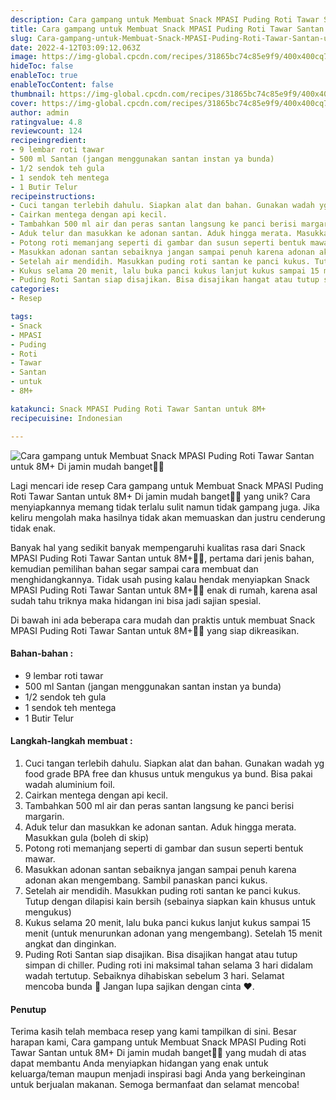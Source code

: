 ```yaml
---
description: Cara gampang untuk Membuat Snack MPASI Puding Roti Tawar Santan untuk 8M+ Di jamin mudah banget"
title: Cara gampang untuk Membuat Snack MPASI Puding Roti Tawar Santan untuk 8M+ Di jamin mudah banget
slug: Cara-gampang-untuk-Membuat-Snack-MPASI-Puding-Roti-Tawar-Santan-untuk-8M%2B-Di-jamin-mudah-banget
date: 2022-4-12T03:09:12.063Z
image: https://img-global.cpcdn.com/recipes/31865bc74c85e9f9/400x400cq70/photo.jpg
hideToc: false
enableToc: true
enableTocContent: false
thumbnail: https://img-global.cpcdn.com/recipes/31865bc74c85e9f9/400x400cq70/photo.jpg
cover: https://img-global.cpcdn.com/recipes/31865bc74c85e9f9/400x400cq70/photo.jpg
author: admin
ratingvalue: 4.8
reviewcount: 124
recipeingredient:
- 9 lembar roti tawar
- 500 ml Santan (jangan menggunakan santan instan ya bunda)
- 1/2 sendok teh gula
- 1 sendok teh mentega
- 1 Butir Telur
recipeinstructions:
- Cuci tangan terlebih dahulu. Siapkan alat dan bahan. Gunakan wadah yg food grade BPA free dan khusus untuk mengukus ya bund. Bisa pakai wadah aluminium foil.
- Cairkan mentega dengan api kecil.
- Tambahkan 500 ml air dan peras santan langsung ke panci berisi margarin.
- Aduk telur dan masukkan ke adonan santan. Aduk hingga merata. Masukkan gula (boleh di skip)
- Potong roti memanjang seperti di gambar dan susun seperti bentuk mawar.
- Masukkan adonan santan sebaiknya jangan sampai penuh karena adonan akan mengembang. Sambil panaskan panci kukus.
- Setelah air mendidih. Masukkan puding roti santan ke panci kukus. Tutup dengan dilapisi kain bersih (sebainya siapkan kain khusus untuk mengukus)
- Kukus selama 20 menit, lalu buka panci kukus lanjut kukus sampai 15 menit (untuk menurunkan adonan yang mengembang). Setelah 15 menit angkat dan dinginkan.
- Puding Roti Santan siap disajikan. Bisa disajikan hangat atau tutup simpan di chiller. Puding roti ini maksimal tahan selama 3 hari didalam wadah tertutup. Sebaiknya dihabiskan sebelum 3 hari. Selamat mencoba bunda 🥰 Jangan lupa sajikan dengan cinta ❤.
categories:
- Resep

tags:
- Snack
- MPASI
- Puding
- Roti
- Tawar
- Santan
- untuk
- 8M+

katakunci: Snack MPASI Puding Roti Tawar Santan untuk 8M+
recipecuisine: Indonesian

---
```


![Cara gampang untuk Membuat Snack MPASI Puding Roti Tawar Santan untuk 8M+ Di jamin mudah banget👩‍🍳](https://img-global.cpcdn.com/recipes/31865bc74c85e9f9/400x400cq70/photo.jpg)

Lagi mencari ide resep Cara gampang untuk Membuat Snack MPASI Puding Roti Tawar Santan untuk 8M+ Di jamin mudah banget👩‍🍳 yang unik? Cara menyiapkannya memang tidak terlalu sulit namun tidak gampang juga. Jika keliru mengolah maka hasilnya tidak akan memuaskan dan justru cenderung tidak enak.

Banyak hal yang sedikit banyak mempengaruhi kualitas rasa dari Snack MPASI Puding Roti Tawar Santan untuk 8M+👩‍🍳, pertama dari jenis bahan, kemudian pemilihan bahan segar sampai cara membuat dan menghidangkannya. Tidak usah pusing kalau hendak menyiapkan Snack MPASI Puding Roti Tawar Santan untuk 8M+👩‍🍳 enak di rumah, karena asal sudah tahu triknya maka hidangan ini bisa jadi sajian spesial.

Di bawah ini ada beberapa cara mudah dan praktis untuk membuat Snack MPASI Puding Roti Tawar Santan untuk 8M+👩‍🍳 yang siap dikreasikan.

<!--inarticleads1-->

#### Bahan-bahan :

- 9 lembar roti tawar
- 500 ml Santan (jangan menggunakan santan instan ya bunda)
- 1/2 sendok teh gula
- 1 sendok teh mentega
- 1 Butir Telur

<!--inarticleads2-->

#### Langkah-langkah membuat :

1. Cuci tangan terlebih dahulu. Siapkan alat dan bahan. Gunakan wadah yg food grade BPA free dan khusus untuk mengukus ya bund. Bisa pakai wadah aluminium foil.
1. Cairkan mentega dengan api kecil.
1. Tambahkan 500 ml air dan peras santan langsung ke panci berisi margarin.
1. Aduk telur dan masukkan ke adonan santan. Aduk hingga merata. Masukkan gula (boleh di skip)
1. Potong roti memanjang seperti di gambar dan susun seperti bentuk mawar.
1. Masukkan adonan santan sebaiknya jangan sampai penuh karena adonan akan mengembang. Sambil panaskan panci kukus.
1. Setelah air mendidih. Masukkan puding roti santan ke panci kukus. Tutup dengan dilapisi kain bersih (sebainya siapkan kain khusus untuk mengukus)
1. Kukus selama 20 menit, lalu buka panci kukus lanjut kukus sampai 15 menit (untuk menurunkan adonan yang mengembang). Setelah 15 menit angkat dan dinginkan.
1. Puding Roti Santan siap disajikan. Bisa disajikan hangat atau tutup simpan di chiller. Puding roti ini maksimal tahan selama 3 hari didalam wadah tertutup. Sebaiknya dihabiskan sebelum 3 hari. Selamat mencoba bunda 🥰 Jangan lupa sajikan dengan cinta ❤.

#### Penutup

Terima kasih telah membaca resep yang kami tampilkan di sini. Besar harapan kami, Cara gampang untuk Membuat Snack MPASI Puding Roti Tawar Santan untuk 8M+ Di jamin mudah banget👩‍🍳 yang mudah di atas dapat membantu Anda menyiapkan hidangan yang enak untuk keluarga/teman maupun menjadi inspirasi bagi Anda yang berkeinginan untuk berjualan makanan. Semoga bermanfaat dan selamat mencoba!